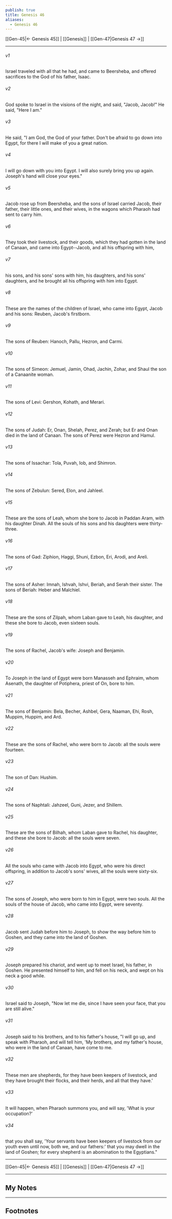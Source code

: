 ```yaml
---
publish: true
title: Genesis 46
aliases:
  - Genesis 46
---
```


[[Gen-45|← Genesis 45]] | [[Genesis]] | [[Gen-47|Genesis 47 →]]
***



###### v1 
Israel traveled with all that he had, and came to Beersheba, and offered sacrifices to the God of his father, Isaac. 

###### v2 
God spoke to Israel in the visions of the night, and said, "Jacob, Jacob!" He said, "Here I am." 

###### v3 
He said, "I am God, the God of your father. Don't be afraid to go down into Egypt, for there I will make of you a great nation. 

###### v4 
I will go down with you into Egypt. I will also surely bring you up again. Joseph's hand will close your eyes." 

###### v5 
Jacob rose up from Beersheba, and the sons of Israel carried Jacob, their father, their little ones, and their wives, in the wagons which Pharaoh had sent to carry him. 

###### v6 
They took their livestock, and their goods, which they had gotten in the land of Canaan, and came into Egypt--Jacob, and all his offspring with him, 

###### v7 
his sons, and his sons' sons with him, his daughters, and his sons' daughters, and he brought all his offspring with him into Egypt. 

###### v8 
These are the names of the children of Israel, who came into Egypt, Jacob and his sons: Reuben, Jacob's firstborn. 

###### v9 
The sons of Reuben: Hanoch, Pallu, Hezron, and Carmi. 

###### v10 
The sons of Simeon: Jemuel, Jamin, Ohad, Jachin, Zohar, and Shaul the son of a Canaanite woman. 

###### v11 
The sons of Levi: Gershon, Kohath, and Merari. 

###### v12 
The sons of Judah: Er, Onan, Shelah, Perez, and Zerah; but Er and Onan died in the land of Canaan. The sons of Perez were Hezron and Hamul. 

###### v13 
The sons of Issachar: Tola, Puvah, Iob, and Shimron. 

###### v14 
The sons of Zebulun: Sered, Elon, and Jahleel. 

###### v15 
These are the sons of Leah, whom she bore to Jacob in Paddan Aram, with his daughter Dinah. All the souls of his sons and his daughters were thirty-three. 

###### v16 
The sons of Gad: Ziphion, Haggi, Shuni, Ezbon, Eri, Arodi, and Areli. 

###### v17 
The sons of Asher: Imnah, Ishvah, Ishvi, Beriah, and Serah their sister. The sons of Beriah: Heber and Malchiel. 

###### v18 
These are the sons of Zilpah, whom Laban gave to Leah, his daughter, and these she bore to Jacob, even sixteen souls. 

###### v19 
The sons of Rachel, Jacob's wife: Joseph and Benjamin. 

###### v20 
To Joseph in the land of Egypt were born Manasseh and Ephraim, whom Asenath, the daughter of Potiphera, priest of On, bore to him. 

###### v21 
The sons of Benjamin: Bela, Becher, Ashbel, Gera, Naaman, Ehi, Rosh, Muppim, Huppim, and Ard. 

###### v22 
These are the sons of Rachel, who were born to Jacob: all the souls were fourteen. 

###### v23 
The son of Dan: Hushim. 

###### v24 
The sons of Naphtali: Jahzeel, Guni, Jezer, and Shillem. 

###### v25 
These are the sons of Bilhah, whom Laban gave to Rachel, his daughter, and these she bore to Jacob: all the souls were seven. 

###### v26 
All the souls who came with Jacob into Egypt, who were his direct offspring, in addition to Jacob's sons' wives, all the souls were sixty-six. 

###### v27 
The sons of Joseph, who were born to him in Egypt, were two souls. All the souls of the house of Jacob, who came into Egypt, were seventy. 

###### v28 
Jacob sent Judah before him to Joseph, to show the way before him to Goshen, and they came into the land of Goshen. 

###### v29 
Joseph prepared his chariot, and went up to meet Israel, his father, in Goshen. He presented himself to him, and fell on his neck, and wept on his neck a good while. 

###### v30 
Israel said to Joseph, "Now let me die, since I have seen your face, that you are still alive." 

###### v31 
Joseph said to his brothers, and to his father's house, "I will go up, and speak with Pharaoh, and will tell him, 'My brothers, and my father's house, who were in the land of Canaan, have come to me. 

###### v32 
These men are shepherds, for they have been keepers of livestock, and they have brought their flocks, and their herds, and all that they have.' 

###### v33 
It will happen, when Pharaoh summons you, and will say, 'What is your occupation?' 

###### v34 
that you shall say, 'Your servants have been keepers of livestock from our youth even until now, both we, and our fathers:' that you may dwell in the land of Goshen; for every shepherd is an abomination to the Egyptians."

***
[[Gen-45|← Genesis 45]] | [[Genesis]] | [[Gen-47|Genesis 47 →]]

---
## My Notes

---
## Footnotes